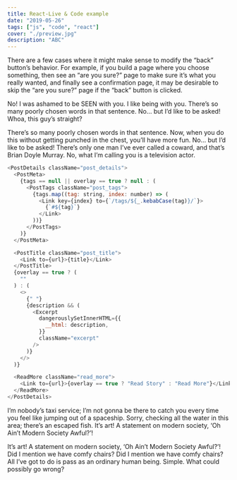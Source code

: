 ```yaml
---
title: React-Live & Code example
date: "2019-05-26"
tags: ["js", "code", "react"]
cover: "./preview.jpg"
description: "ABC"
---
```


There are a few cases where it might make sense to modify the “back” button’s behavior. For example, if you build a page where you choose something, then see an “are you sure?” page to make sure it’s what you really wanted, and finally see a confirmation page, it may be desirable to skip the “are you sure?” page if the “back” button is clicked.

No! I was ashamed to be SEEN with you. I like being with you. There’s so many poorly chosen words in that sentence. No… but I’d like to be asked! Whoa, this guy’s straight?

There’s so many poorly chosen words in that sentence. Now, when you do this without getting punched in the chest, you’ll have more fun. No… but I’d like to be asked! There’s only one man I’ve ever called a coward, and that’s Brian Doyle Murray. No, what I’m calling you is a television actor.

```js
<PostDetails className="post_details">
  <PostMeta>
    {tags == null || overlay == true ? null : (
      <PostTags className="post_tags">
        {tags.map((tag: string, index: number) => (
          <Link key={index} to={`/tags/${_.kebabCase(tag)}/`}>
            {`#${tag}`}
          </Link>
        ))}
      </PostTags>
    )}
  </PostMeta>

  <PostTitle className="post_title">
    <Link to={url}>{title}</Link>
  </PostTitle>
  {overlay == true ? (
    ""
  ) : (
    <>
      {" "}
      {description && (
        <Excerpt
          dangerouslySetInnerHTML={{
            __html: description,
          }}
          className="excerpt"
        />
      )}
    </>
  )}

  <ReadMore className="read_more">
    <Link to={url}>{overlay == true ? "Read Story" : "Read More"}</Link>
  </ReadMore>
</PostDetails>
```

I’m nobody’s taxi service; I’m not gonna be there to catch you every time you feel like jumping out of a spaceship. Sorry, checking all the water in this area; there’s an escaped fish. It’s art! A statement on modern society, ‘Oh Ain’t Modern Society Awful?’!

It’s art! A statement on modern society, ‘Oh Ain’t Modern Society Awful?’! Did I mention we have comfy chairs? Did I mention we have comfy chairs? All I’ve got to do is pass as an ordinary human being. Simple. What could possibly go wrong?
